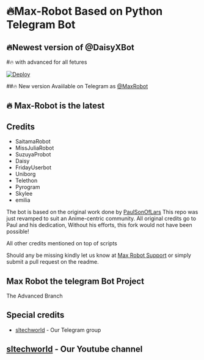 

# 🔥Max-Robot Based on Python Telegram Bot
## 🔥Newest version of @DaisyXBot
#🔥 with advanced for all fetures

[![Deploy](https://www.herokucdn.com/deploy/button.svg)](https://heroku.com/deploy?template=https://github.com/sltechworld/Max-Robot.git)


##🔥 New version Avaiilable on Telegram as [@MaxRobot](https://t.me/daisyxbot)
## 🔥 Max-Robot is the latest




## Credits

 - SaitamaRobot
 - MissJuliaRobot
 - SuzuyaProbot
 - Daisy
 - FridayUserbot
 - Uniborg
 - Telethon
 - Pyrogram
 - Skylee
 - emilia


The bot is based on the original work done by [PaulSonOfLars](https://github.com/PaulSonOfLars)
This repo was just revamped to suit an Anime-centric community. All original credits go to Paul and his dedication, Without his efforts, this fork would not have been possible!

All other credits mentioned on top of scripts

Should any be missing kindly let us know at [Max Robot Support](https://t.me/SL_Tech_Worldchat) or simply submit a pull request on the readme.

## Max Robot the telegram Bot Project
The Advanced Branch 

## Special credits
- [sltechworld](https://t.me/SL_Tech_Worldchat) - Our Telegram group

## [sltechworld]() - Our Youtube channel
